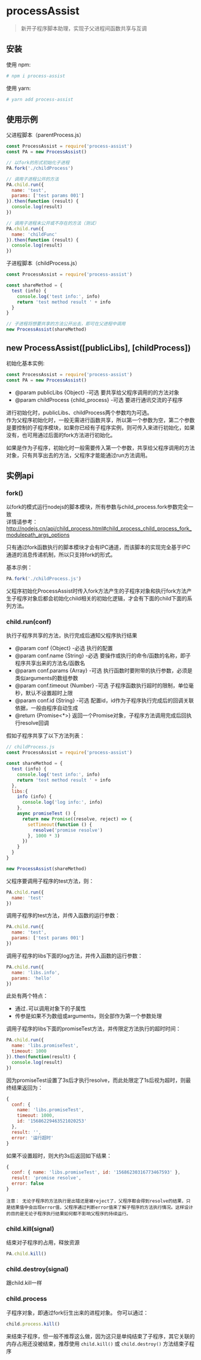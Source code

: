 # processAssist

> 新开子程序脚本助理，实现子父进程间函数共享与互调 

## 安装
使用 npm:
``` bash
# npm i process-assist  
```

使用 yarn:
``` bash 
# yarn add process-assist 
```

## 使用示例
父进程脚本（parentProcess.js）
``` javascript
const ProcessAssist = require('process-assist')
const PA = new ProcessAssist()

// 以fork的形式初始化子进程
PA.fork('./childProcess')

// 调用子进程公开的方法
PA.child.run({
  name: 'test',
  params: ['test params 001']
}).then(function (result) {
  console.log(result)
})

// 调用子进程未公开或不存在的方法（测试）
PA.child.run({
  name: 'childFunc'
}).then(function (result) {
  console.log(result)
})

```

子进程脚本（childProcess.js）
``` javascript
const ProcessAssist = require('process-assist')

const shareMethod = {
  test (info) {
    console.log('test info:', info)
    return 'test method result ' + info
  }
}

// 子进程将想要共享的方法公开出去，即可在父进程中调用
new ProcessAssist(shareMethod)

```

## new ProcessAssist([publicLibs], [childProcess])
初始化基本实例:
```javascript
const ProcessAssist = require('process-assist')
const PA = new ProcessAssist()
```
* @param publicLibs {Object} -可选 要共享给父程序调用的的方法对象
* @param childProcess {child_process} -可选 要进行通讯交流的子程序

进行初始化时，publicLibs、childProcess两个参数均为可选。  
作为父程序初始化时，一般无需进行函数共享，所以第一个参数为空，第二个参数是要控制的子程序模块，如果你已经有子程序实例，则可传入来进行初始化，如果没有，也可用通过后面的fork方法进行初始化。  

如果是作为子程序，初始化时一般需要传入第一个参数，共享给父程序调用的方法对象，只有共享出去的方法，父程序才能能通过run方法调用。


## 实例api
### fork()
以fork的模式运行nodejs的脚本模块，所有参数与child_process.fork参数完全一致  
详情请参考：http://nodejs.cn/api/child_process.html#child_process_child_process_fork_modulepath_args_options  

只有通过fork函数执行的脚本模块才会有IPC通道，而该脚本的实现完全基于IPC通道的消息传递机制，所以只支持fork的形式。  

基本示例：
```javascript
PA.fork('./childProcess.js')
```

父程序初始化ProcessAssist时传入fork方法产生的子程序对象和执行fork方法产生子程序对象后都会初始化child相关的初始化逻辑，才会有下面的child下面的系列方法。   

### child.run(conf)
执行子程序共享的方法，执行完成后通知父程序执行结果

* @param conf {Object} -必选 执行的配置 
* @param conf.name {String} -必选 要操作或执行的命令/函数的名称，即子程序共享出来的方法名/函数名  
* @param conf.params {Array} -可选 执行函数时要附带的执行参数，必须是类似arguments的数组参数  
* @param conf.timeout {Number} -可选 子程序函数执行超时的限制，单位毫秒，默认不设置超时上限    
* @param conf.id {String} -可选 配置id，id作为子程序执行完成后的回调关联依据，一般由程序自动生成
* @return {Promise<*>} 返回一个Promise对象，子程序方法调用完成后回执行resolve回调 

假如子程序共享了以下方法列表： 
```javascript
// childProcess.js
const ProcessAssist = require('process-assist')

const shareMethod = {
  test (info) {
    console.log('test info:', info)
    return 'test method result ' + info
  },
  libs:{
    info (info) {
      console.log('log info:', info)
    },
    async promiseTest () {
      return new Promise((resolve, reject) => {
        setTimeout(function () {
          resolve('promise resolve')
        }, 1000 * 3)
      })
    }
  }
}

new ProcessAssist(shareMethod)
```

父程序要调用子程序的test方法，则：
```javascript
PA.child.run({
  name: 'test'
})
```

调用子程序的test方法，并传入函数的运行参数：
```javascript
PA.child.run({
  name: 'test',
  params: ['test params 001']
})
```

调用子程序的libs下面的log方法，并传入函数的运行参数：
```javascript
PA.child.run({
  name: 'libs.info',
  params: 'hello'
})
```
此处有两个特点：
* 通过`.`可以调用对象下的子属性
* 传参是如果不为数组或arguments，则全部作为第一个参数处理


调用子程序的libs下面的promiseTest方法，并传限定方法执行的超时时间：
```javascript
PA.child.run({
  name: 'libs.promiseTest',
  timeout: 1000
}).then(function(result) {
  console.log(result)
})
```

因为promiseTest设置了3s后才执行resolve，而此处限定了1s后视为超时，则最终结果返回为：
```javascript
{
  conf: {
    name: 'libs.promiseTest',
    timeout: 1000,
    id: '15686229463521020253'
  },
  result: '',
  error: '运行超时'
}
```
如果不设置超时，则大约3s后返回如下结果：
```javascript
{
  conf: { name: 'libs.promiseTest', id: '15686230316773467593' },
  result: 'promise resolve',
  error: false
}
```

` 注意： 无论子程序的方法执行是出错还是被reject了，父程序都会得到resolve的结果，只是结果值中会出现error值，父程序通过判断error值来了解子程序的方法执行情况。这样设计的目的是无论子程序执行结果如何都不影响父程序的持续运行。 `


### child.kill(signal)
结束对子程序的占用，释放资源

```javascript
PA.child.kill()
```

### child.destroy(signal)
跟child.kill一样

### child.process
子程序对象，即通过fork衍生出来的进程对象。
你可以通过：
```javascript
child.process.kill()
```
来结束子程序，但一般不推荐这么做，因为这只是单纯结束了子程序，其它关联的内存占用还没被结束，推荐使用 `child.kill()` 或 `child.destroy()` 方法结束子程序  

